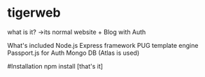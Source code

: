 # tigerweb

what is it?
->its normal website + Blog with Auth

What's included 
Node.js
Express framework
PUG template engine
Passport.js for Auth
Mongo DB (Atlas is used)

#Installation
npm install [that's it]
